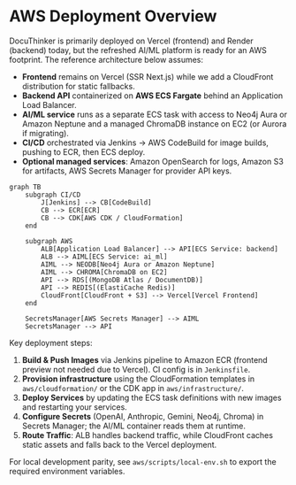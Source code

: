 # AWS Deployment Overview

DocuThinker is primarily deployed on Vercel (frontend) and Render (backend) today, but the refreshed AI/ML platform is ready for an AWS footprint. The reference architecture below assumes:

- **Frontend** remains on Vercel (SSR Next.js) while we add a CloudFront distribution for static fallbacks.
- **Backend API** containerized on **AWS ECS Fargate** behind an Application Load Balancer.
- **AI/ML service** runs as a separate ECS task with access to Neo4j Aura or Amazon Neptune and a managed ChromaDB instance on EC2 (or Aurora if migrating).
- **CI/CD** orchestrated via Jenkins -> AWS CodeBuild for image builds, pushing to ECR, then ECS deploy.
- **Optional managed services**: Amazon OpenSearch for logs, Amazon S3 for artifacts, AWS Secrets Manager for provider API keys.

```mermaid
graph TB
    subgraph CI/CD
        J[Jenkins] --> CB[CodeBuild]
        CB --> ECR[ECR]
        CB --> CDK[AWS CDK / CloudFormation]
    end

    subgraph AWS
        ALB[Application Load Balancer] --> API[ECS Service: backend]
        ALB --> AIML[ECS Service: ai_ml]
        AIML --> NEODB[Neo4j Aura or Amazon Neptune]
        AIML --> CHROMA[ChromaDB on EC2]
        API --> RDS[(MongoDB Atlas / DocumentDB)]
        API --> REDIS[(ElastiCache Redis)]
        CloudFront[CloudFront + S3] --> Vercel[Vercel Frontend]
    end

    SecretsManager[AWS Secrets Manager] --> AIML
    SecretsManager --> API
```

Key deployment steps:

1. **Build & Push Images** via Jenkins pipeline to Amazon ECR (frontend preview not needed due to Vercel). CI config is in `Jenkinsfile`.
2. **Provision infrastructure** using the CloudFormation templates in `aws/cloudformation/` or the CDK app in `aws/infrastructure/`.
3. **Deploy Services** by updating the ECS task definitions with new images and restarting your services.
4. **Configure Secrets** (OpenAI, Anthropic, Gemini, Neo4j, Chroma) in Secrets Manager; the AI/ML container reads them at runtime.
5. **Route Traffic**: ALB handles backend traffic, while CloudFront caches static assets and falls back to the Vercel deployment.

For local development parity, see `aws/scripts/local-env.sh` to export the required environment variables.
